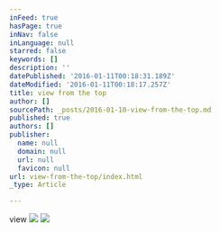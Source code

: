 ```yaml
---
inFeed: true
hasPage: true
inNav: false
inLanguage: null
starred: false
keywords: []
description: ''
datePublished: '2016-01-11T00:18:31.189Z'
dateModified: '2016-01-11T00:18:17.257Z'
title: view from the top
author: []
sourcePath: _posts/2016-01-10-view-from-the-top.md
published: true
authors: []
publisher:
  name: null
  domain: null
  url: null
  favicon: null
url: view-from-the-top/index.html
_type: Article

---
```

view
![](https://the-grid-user-content.s3-us-west-2.amazonaws.com/29fb6390-ae07-43b9-9fdc-edc32eb864d8.jpg)
![](https://the-grid-user-content.s3-us-west-2.amazonaws.com/e58d1bf7-b5be-43e6-9bbf-4b501552a5d1.jpg)